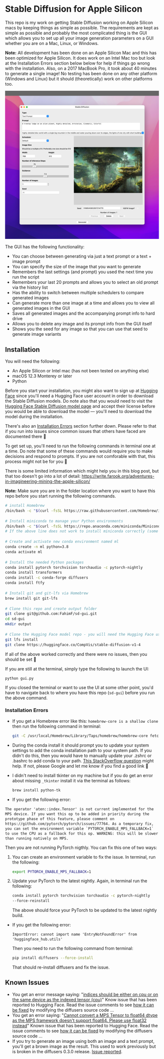 # Stable Diffusion for Apple Silicon

This repo is my work on getting Stable Diffusion working on Apple Silicon macs by keeping things as simple as possible. The requirements are kept as simple as possible and probably the most complicated thing is the GUI which allows you to set up all your image generation parameters on a GUI whether you are on a Mac, Linux, or Windows.

**Note:** All development has been done on an Apple Silicon Mac and this has been optimized for Apple Silicon. It does work on an Intel Mac too but look at the Installation Errors section below below for help if things go wrong with the installation. Also, on a 2017 MacBook Pro, it took about 40 minutes to generate a single image! No testing has been done on any other platform (Windows and Linux) but it should (theoretically) work on other platforms too.

![gui](assets/gui.jpg)

The GUI has the following functionality:

* You can choose between generating via just a text prompt or a text + image prompt
* You can specify the size of the image that you want to generate
* Remembers the last settings (and prompt) you used the next time you run the script
* Remembers your last 20 prompts and allows you to select an old prompt via the history list
* Has the ability to switch between multiple schedulers to compare generated images
* Can generate more than one image at a time and allows you to view all generated images in the GUI
* Saves all generated images and the accompanying prompt info to hard drive
* Allows you to delete any image and its prompt info from the GUI itself
* Shows you the seed for any image so that you can use that seed to generate image variants

## Installation

You will need the following:

* An Apple Silicon or Intel mac (has not been tested on anything else)
* macOS 12.3 Monterey or later
* Python

Before you start your installation, you might also want to sign up at [Hugging Face](https://huggingface.co/) since you'll need a Hugging Face user account in order to download the Stable Diffusion models. Do note also that you would need to visit the [Hugging Face Stable Diffusion model page](https://huggingface.co/CompVis/stable-diffusion-v1-4) and accept their license before you would be able to download the model — you'll need to download the model during the installation.

There's also an [Installation Errors](#installation-errors) section further down. Please refer to that if you run into issues since common issues that others have faced are documented there 🙂

To get set up, you'll need to run the following commands in terminal one at a time. Do note that some of these commands would require you to make decisions and respond to prompts. If you are not comforable with that, this process might not be for you 🙂

There is some limited information which might help you in this blog post, but that too doesn't go into a lot of detail: https://write.farook.org/adventures-in-imagineering-mining-the-apple-silicon/

**Note:** Make sure you are in the folder location where you want to have this repo before you start running the following commands.

```bash
# install Homebrew
/bin/bash -c "$(curl -fsSL https://raw.githubusercontent.com/Homebrew/install/HEAD/install.sh)"

# Install miniconda to manage your Python environments
/bin/bash -c "$(curl -fsSL https://repo.anaconda.com/miniconda/Miniconda3-latest-MacOSX-x86_64.sh)"
# If the above line does not work to install miniconda correctly (some have reported issues) try the instructions at this link instead: https://docs.conda.io/projects/conda/en/latest/user-guide/install/macos.html

# Create and activate new conda environment named ml
conda create -n ml python=3.8
conda activate ml

# Install the needed Python packages
conda install pytorch torchvision torchaudio -c pytorch-nightly
conda install transformers
conda install -c conda-forge diffusers
conda install ftfy

# Install git and git-lfs via Homebrew
brew install git git-lfs

# Clone this repo and create output folder
git clone git@github.com:FahimF/sd-gui.git
cd sd-gui
mkdir output

# Clone the Hugging Face model repo - you will need the Hugging Face user and password for this step
git lfs install
git clone https://huggingface.co/CompVis/stable-diffusion-v1-4
```

If all of the above worked correctly and there were no issues, then you should be set 🙂

If you are still at the terminal, simply type the following to launch the UI:

```
python gui.py
```

If you closed the terminal or want to use the UI at some other point, you'd have to navigate back to where you have this repo (`sd-gui`) before you run the above command.

### Installation Errors

* If you get a Homebrew error like this: `homebrew-core is a shallow clone` then run the following command in terminal:

  ```bash
  git -C /usr/local/Homebrew/Library/Taps/homebrew/homebrew-core fetch --unshallow
  ```

* During the conda install it should prompt you to update your system settings to add the conda installation path to your system path. If you didn't do this, then you would have to manually update your .zshrc or .bashrc to add conda to your path. [This StackOverflow question](https://stackoverflow.com/questions/60896426/adding-conda-to-the-path-on-macos-catalina) might help. If not, please Google and let me know if you find a good link 🙂

* I didn't need to install tkinter on my machine but if you do get an error about missing `_tkinter` install it via the terminal as follows:

  ```bash
  brew install python-tk
  ```

*  If you get the following error:

  ```
  The operator 'aten::index.Tensor' is not current implemented for the MPS device. If you want this op to be added in priority during the prototype phase of this feature, please comment on https://github.com/pytorch/pytorch/issues/77764. As a temporary fix, you can set the environment variable `PYTORCH_ENABLE_MPS_FALLBACK=1` to use the CPU as a fallback for this op. WARNING: this will be slower than running natively on MPS.
  ```

  Then you are not running PyTorch nigthly. You can fix this one of two ways: 

  1) You can create an environment variable to fix the issue. In terminal, run the following:

     ```bash
     export PYTORCH_ENABLE_MPS_FALLBACK=1
     ```

  2) Update your PyTorch to the latest nightly. Again, in terminal run the following:

     ```bash
     conda install pytorch torchvision torchaudio -c pytorch-nightly
     --force-reinstall
     ```

     The above should force your PyTorch to be updated to the latest nightly build.

* If you get the following error:

  ```
  ImportError: cannot import name 'EntryNotFoundError' from 'huggingface_hub.utils'
  ```

  Then you need to run the following command from terminal:

  ```bash
  pip install diffusers --force-install
  ```

  That should re-install diffusers and fix the issue.

## Known Issues

* You get an error message saying: "[indices should be either on cpu or on the same device as the indexed tensor (cpu)](https://github.com/huggingface/diffusers/issues/239)" Know issue that has been reported to Hugging Face. Read the issue comments to see [how it can be fixed](https://github.com/huggingface/diffusers/issues/239#issuecomment-1236092655) by modifying the diffusers source code ...
* You get an error saying: "[Cannot convert a MPS Tensor to float64 dtype as the MPS framework doesn't support float64. Please use float32 instead](https://github.com/huggingface/diffusers/issues/358)" Known issue that has been reported to Hugging Face. Read the issue comments to see [how it can be fixed](https://github.com/huggingface/diffusers/issues/358#issue-1361673427) by modifying the diffusers source code ...
* If you try to generate an image using both an image and a text prompt, you'll get a brown image as the result. This used to work previously but is broken in the diffusers 0.3.0 release. [Issue reported](https://github.com/huggingface/diffusers/issues/462).